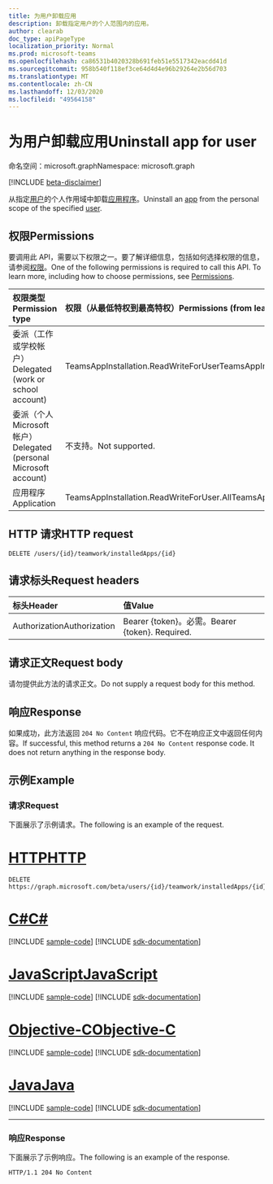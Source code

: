 ```yaml
---
title: 为用户卸载应用
description: 卸载指定用户的个人范围内的应用。
author: clearab
doc_type: apiPageType
localization_priority: Normal
ms.prod: microsoft-teams
ms.openlocfilehash: ca86531b4020328b691feb51e5517342eacdd41d
ms.sourcegitcommit: 958b540f118ef3ce64d4d4e96b29264e2b56d703
ms.translationtype: MT
ms.contentlocale: zh-CN
ms.lasthandoff: 12/03/2020
ms.locfileid: "49564158"
---
```

# <a name="uninstall-app-for-user"></a><span data-ttu-id="264a5-103">为用户卸载应用</span><span class="sxs-lookup"><span data-stu-id="264a5-103">Uninstall app for user</span></span>

<span data-ttu-id="264a5-104">命名空间：microsoft.graph</span><span class="sxs-lookup"><span data-stu-id="264a5-104">Namespace: microsoft.graph</span></span>

[!INCLUDE [beta-disclaimer](../../includes/beta-disclaimer.md)]

<span data-ttu-id="264a5-105">从指定[用户](../resources/user.md)的个人作用域中卸载[应用程序](../resources/teamsappinstallation.md)。</span><span class="sxs-lookup"><span data-stu-id="264a5-105">Uninstall an [app](../resources/teamsappinstallation.md) from the personal scope of the specified [user](../resources/user.md).</span></span>

## <a name="permissions"></a><span data-ttu-id="264a5-106">权限</span><span class="sxs-lookup"><span data-stu-id="264a5-106">Permissions</span></span>

<span data-ttu-id="264a5-p101">要调用此 API，需要以下权限之一。要了解详细信息，包括如何选择权限的信息，请参阅[权限](/graph/permissions-reference)。</span><span class="sxs-lookup"><span data-stu-id="264a5-p101">One of the following permissions is required to call this API. To learn more, including how to choose permissions, see [Permissions](/graph/permissions-reference).</span></span>

|<span data-ttu-id="264a5-109">权限类型</span><span class="sxs-lookup"><span data-stu-id="264a5-109">Permission type</span></span>      | <span data-ttu-id="264a5-110">权限（从最低特权到最高特权）</span><span class="sxs-lookup"><span data-stu-id="264a5-110">Permissions (from least to most privileged)</span></span>              |
|:--------------------|:---------------------------------------------------------|
|<span data-ttu-id="264a5-111">委派（工作或学校帐户）</span><span class="sxs-lookup"><span data-stu-id="264a5-111">Delegated (work or school account)</span></span> | <span data-ttu-id="264a5-112">TeamsAppInstallation.ReadWriteForUser</span><span class="sxs-lookup"><span data-stu-id="264a5-112">TeamsAppInstallation.ReadWriteForUser</span></span> |
|<span data-ttu-id="264a5-113">委派（个人 Microsoft 帐户）</span><span class="sxs-lookup"><span data-stu-id="264a5-113">Delegated (personal Microsoft account)</span></span> | <span data-ttu-id="264a5-114">不支持。</span><span class="sxs-lookup"><span data-stu-id="264a5-114">Not supported.</span></span>    |
|<span data-ttu-id="264a5-115">应用程序</span><span class="sxs-lookup"><span data-stu-id="264a5-115">Application</span></span> | <span data-ttu-id="264a5-116">TeamsAppInstallation.ReadWriteForUser.All</span><span class="sxs-lookup"><span data-stu-id="264a5-116">TeamsAppInstallation.ReadWriteForUser.All</span></span> |

## <a name="http-request"></a><span data-ttu-id="264a5-117">HTTP 请求</span><span class="sxs-lookup"><span data-stu-id="264a5-117">HTTP request</span></span>
<!-- { "blockType": "ignored" } -->
```http
DELETE /users/{id}/teamwork/installedApps/{id}
```

## <a name="request-headers"></a><span data-ttu-id="264a5-118">请求标头</span><span class="sxs-lookup"><span data-stu-id="264a5-118">Request headers</span></span>

| <span data-ttu-id="264a5-119">标头</span><span class="sxs-lookup"><span data-stu-id="264a5-119">Header</span></span>       | <span data-ttu-id="264a5-120">值</span><span class="sxs-lookup"><span data-stu-id="264a5-120">Value</span></span> |
|:---------------|:--------|
| <span data-ttu-id="264a5-121">Authorization</span><span class="sxs-lookup"><span data-stu-id="264a5-121">Authorization</span></span>  | <span data-ttu-id="264a5-p102">Bearer {token}。必需。</span><span class="sxs-lookup"><span data-stu-id="264a5-p102">Bearer {token}. Required.</span></span>  |

## <a name="request-body"></a><span data-ttu-id="264a5-124">请求正文</span><span class="sxs-lookup"><span data-stu-id="264a5-124">Request body</span></span>

<span data-ttu-id="264a5-125">请勿提供此方法的请求正文。</span><span class="sxs-lookup"><span data-stu-id="264a5-125">Do not supply a request body for this method.</span></span>

## <a name="response"></a><span data-ttu-id="264a5-126">响应</span><span class="sxs-lookup"><span data-stu-id="264a5-126">Response</span></span>

<span data-ttu-id="264a5-p103">如果成功，此方法返回 `204 No Content` 响应代码。它不在响应正文中返回任何内容。</span><span class="sxs-lookup"><span data-stu-id="264a5-p103">If successful, this method returns a `204 No Content` response code. It does not return anything in the response body.</span></span>

## <a name="example"></a><span data-ttu-id="264a5-129">示例</span><span class="sxs-lookup"><span data-stu-id="264a5-129">Example</span></span>

### <a name="request"></a><span data-ttu-id="264a5-130">请求</span><span class="sxs-lookup"><span data-stu-id="264a5-130">Request</span></span>

<span data-ttu-id="264a5-131">下面展示了示例请求。</span><span class="sxs-lookup"><span data-stu-id="264a5-131">The following is an example of the request.</span></span>

# <a name="http"></a>[<span data-ttu-id="264a5-132">HTTP</span><span class="sxs-lookup"><span data-stu-id="264a5-132">HTTP</span></span>](#tab/http)
<!-- {
  "blockType": "request",
  "name": "user_delete_teamsApp"
}-->
```http
DELETE https://graph.microsoft.com/beta/users/{id}/teamwork/installedApps/{id}
```
# <a name="c"></a>[<span data-ttu-id="264a5-133">C#</span><span class="sxs-lookup"><span data-stu-id="264a5-133">C#</span></span>](#tab/csharp)
[!INCLUDE [sample-code](../includes/snippets/csharp/user-delete-teamsapp-csharp-snippets.md)]
[!INCLUDE [sdk-documentation](../includes/snippets/snippets-sdk-documentation-link.md)]

# <a name="javascript"></a>[<span data-ttu-id="264a5-134">JavaScript</span><span class="sxs-lookup"><span data-stu-id="264a5-134">JavaScript</span></span>](#tab/javascript)
[!INCLUDE [sample-code](../includes/snippets/javascript/user-delete-teamsapp-javascript-snippets.md)]
[!INCLUDE [sdk-documentation](../includes/snippets/snippets-sdk-documentation-link.md)]

# <a name="objective-c"></a>[<span data-ttu-id="264a5-135">Objective-C</span><span class="sxs-lookup"><span data-stu-id="264a5-135">Objective-C</span></span>](#tab/objc)
[!INCLUDE [sample-code](../includes/snippets/objc/user-delete-teamsapp-objc-snippets.md)]
[!INCLUDE [sdk-documentation](../includes/snippets/snippets-sdk-documentation-link.md)]

# <a name="java"></a>[<span data-ttu-id="264a5-136">Java</span><span class="sxs-lookup"><span data-stu-id="264a5-136">Java</span></span>](#tab/java)
[!INCLUDE [sample-code](../includes/snippets/java/user-delete-teamsapp-java-snippets.md)]
[!INCLUDE [sdk-documentation](../includes/snippets/snippets-sdk-documentation-link.md)]

---


### <a name="response"></a><span data-ttu-id="264a5-137">响应</span><span class="sxs-lookup"><span data-stu-id="264a5-137">Response</span></span>

<span data-ttu-id="264a5-138">下面展示了示例响应。</span><span class="sxs-lookup"><span data-stu-id="264a5-138">The following is an example of the response.</span></span>

<!-- {
  "blockType": "response",
  "truncated": true
} -->
```http
HTTP/1.1 204 No Content
```

<!-- uuid: 8fcb5dbc-d5aa-4681-8e31-b001d5168d79
2015-10-25 14:57:30 UTC -->
<!-- {
  "type": "#page.annotation",
  "description": "User delete teamsAppInstallations,
  "keywords": "",
  "section": "documentation",
  "tocPath": ""
}-->


